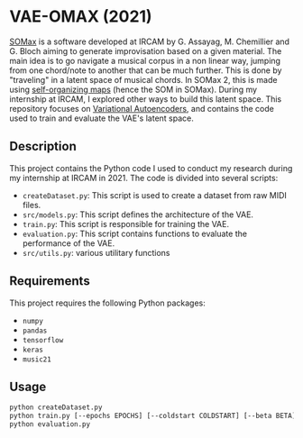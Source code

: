# VAE-OMAX (2021)
[SOMax](https://forum.ircam.fr/projects/detail/somax-2/) is a software developed at IRCAM by G. Assayag, M. Chemillier and G. Bloch aiming to generate improvisation based on a given material. The main idea
is to go navigate a musical corpus in a non linear way, jumping from one chord/note
to another that can be much further. This is done by "traveling" in a latent space of musical chords. In SOMax 2, this is made using [self-organizing maps](https://en.wikipedia.org/wiki/Self-organizing_map) (hence the SOM in SOMax). During my internship at IRCAM, I explored other ways to build this latent space. This repository focuses on [Variational Autoencoders](https://en.wikipedia.org/wiki/Variational_autoencoder), and contains the code used to train and evaluate the VAE's latent space.
## Description

This project contains the Python code I used to conduct my research during my internship at IRCAM in 2021. The code is divided into several scripts:
- `createDataset.py`: This script is used to create a dataset from raw MIDI files.
- `src/models.py`: This script defines the architecture of the VAE.
- `train.py`: This script is responsible for training the VAE.
- `evaluation.py`: This script contains functions to evaluate the performance of the VAE.
- `src/utils.py`: various utilitary functions

## Requirements

This project requires the following Python packages:

- ``numpy``
- ``pandas``
- ``tensorflow``
- ``keras``
- ``music21``
## Usage
```sh
python createDataset.py
python train.py [--epochs EPOCHS] [--coldstart COLDSTART] [--beta BETA] [--batchsize BATCHSIZE]
python evaluation.py
```

